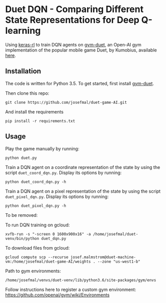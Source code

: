 # Duet DQN - Comparing Different State Representations for Deep Q-learning

Using [keras-rl](https://github.com/keras-rl/keras-rl) to train DQN agents on [gym-duet](https://github.com/josefmal/gym-duet), an Open-AI gym implementation of the popular mobile game Duet, by Kumobius, available [here](https://www.duetgame.com/).  


## Installation

The code is written for Python 3.5. To get started, first install [gym-duet](https://github.com/josefmal/gym-duet).

Then clone this repo:
```
git clone https://github.com/josefmal/duet-game-AI.git
```
And install the requirements
```
pip install -r requirements.txt
```

## Usage
Play the game manually by running:
```
python duet.py
```
Train a DQN agent on a coordinate representation of the state by using the script ```duet_coord_dqn.py```. Display its options by running:
```
python duet_coord_dqn.py -h
```

Train a DQN agent on a pixel representation of the state by using the script ```duet_pixel_dqn.py```. Display its options by running:
```
python duet_pixel_dqn.py -h
```



To be removed:

To run DQN training on gcloud:
```
xvfb-run -s "-screen 0 1600x900x16" -a /home/josefmal/duet-venv/bin/python duet_dqn.py

```
To download files from gcloud:
```
gcloud compute scp --recurse josef.malmstrom@duet-machine-vm:/home/josefmal/duet-game-AI/weights . --zone "us-west1-b"
```

Path to gym environments:
``` 
/home/josefmal/venvs/duet-venv/lib/python3.6/site-packages/gym/envs

```

Follow instructions here to register a custom gym environment:
https://github.com/openai/gym/wiki/Environments
